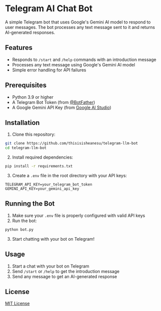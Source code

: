 # Telegram AI Chat Bot

A simple Telegram bot that uses Google's Gemini AI model to respond to user messages. The bot processes any text message sent to it and returns AI-generated responses.

## Features

- Responds to `/start` and `/help` commands with an introduction message
- Processes any text message using Google's Gemini AI model
- Simple error handling for API failures

## Prerequisites

- Python 3.9 or higher
- A Telegram Bot Token (from [@BotFather](https://t.me/botfather))
- A Google Gemini API Key (from [Google AI Studio](https://makersuite.google.com/app/apikey))

## Installation

1. Clone this repository:
```bash
git clone https://github.com/thisisisheanesu/telegram-llm-bot
cd telegram-llm-bot
```

2. Install required dependencies:
```bash
pip install -r requirements.txt
```

3. Create a `.env` file in the root directory with your API keys:
```
TELEGRAM_API_KEY=your_telegram_bot_token
GEMINI_API_KEY=your_gemini_api_key
```

## Running the Bot

1. Make sure your `.env` file is properly configured with valid API keys
2. Run the bot:
```bash
python bot.py
```

3. Start chatting with your bot on Telegram!

## Usage

1. Start a chat with your bot on Telegram
2. Send `/start` or `/help` to get the introduction message
3. Send any message to get an AI-generated response

## License

[MIT License](LICENSE)
